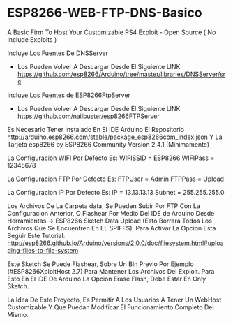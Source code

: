# ESP8266-WEB-FTP-DNS-Basico
A Basic Firm To Host Your Customizable PS4 Exploit - Open Source ( No Include Exploits )

Incluye Los Fuentes De DNSServer 
- Los Pueden Volver A Descargar Desde El Siguiente LINK
https://github.com/esp8266/Arduino/tree/master/libraries/DNSServer/src

Incluye Los Fuentes de ESP8266FtpServer  
- Los Pueden Volver A Descargar Desde El Siguiente LINK
https://github.com/nailbuster/esp8266FTPServer

Es Necesario Tener Instalado En El IDE Arduino El Repositorio
http://arduino.esp8266.com/stable/package_esp8266com_index.json 
Y La Tarjeta esp8266 by ESP8266 Community Version 2.4.1 (Minimamente)

La Configuracion WIFI Por Defecto Es:
WIFISSID = ESP8266
WIFIPass = 12345678

La Configuracion FTP Por Defecto Es:
FTPUser = Admin
FTPPass = Upload

La Configuracion IP Por Defecto Es:
IP = 13.13.13.13
Subnet = 255.255.255.0

Los Archivos De La Carpeta data, Se Pueden Subir Por FTP Con La Configuracion Anterior, O Flashear Por Medio Del IDE de Arduino
Desde Herramientas -> ESP8266 Sketch Data Upload (Esto Borrara Todos Los Archivos Que Se Encuentren En EL SPIFFS). 
Para Activar La Opcion Esta Seguir Este Tutorial: http://esp8266.github.io/Arduino/versions/2.0.0/doc/filesystem.html#uploading-files-to-file-system

Este Sketch Se Puede Flashear, Sobre Un Bin Previo Por Ejemplo (#ESP8266XploitHost 2.7) Para Mantener Los Archivos Del Exploit.
Para Esto En El IDE De Arduino La Opcion Erase Flash, Debe Estar En Only Sketch. 

La Idea De Este Proyecto, Es Permitir A Los Usuarios A Tener Un WebHost Customizable Y Que Puedan Modificar El Funcionamiento Completo Del Mismo.
